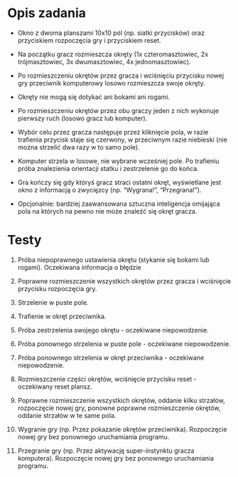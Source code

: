 # Opis zadania

- Okno z dwoma planszami 10x10 pól (np. siatki przycisków) oraz
przyciskiem rozpoczęcia gry i przyciskiem reset.

- Na początku gracz rozmieszcza okręty (1x czteromasztowiec, 2x trójmasztowiec, 3x
dwumasztowiec, 4x jednomasztowiec).

- Po rozmieszczeniu okrętów przez gracza i wciśnięciu przycisku nowej gry
przeciwnik komputerowy losowo rozmieszcza swoje okręty.

- Okręty nie mogą się dotykać ani bokami ani rogami.

- Po rozmieszczeniu okrętów przez obu graczy jeden z nich wykonuje pierwszy ruch
(losowo gracz lub komputer).

- Wybór celu przez gracza następuje przez kliknięcie pola, w razie trafienia przycisk
staje się czerwony, w przeciwnym razie niebieski (nie można strzelić dwa razy w to
samo pole).

- Komputer strzela w losowe, nie wybrane wcześniej pole. Po trafieniu próba
znalezienia orientacji statku i zestrzelenie go do końca.

- Gra kończy się gdy któryś gracz straci ostatni okręt, wyświetlane jest okno
z informacją o zwycięzcy (np. “Wygrana!”, “Przegrana!”).

- Opcjonalnie: bardziej zaawansowana sztuczna inteligencja omijająca pola na
których na pewno nie może znaleźć się okręt gracza.

# Testy

1. Próba niepoprawnego ustawienia okrętu (stykanie się bokami lub
rogami). Oczekiwana informacja o błędzie

2. Poprawne rozmieszczenie wszystkich okrętów przez gracza i wciśnięcie
przycisku rozpoczęcia gry.

3. Strzelenie w puste pole.

4. Trafienie w okręt przeciwnika.

5. Próba zestrzelenia swojego okrętu - oczekiwane niepowodzenie.

6. Próba ponownego strzelenia w puste pole - oczekiwane niepowodzenie.

7. Próba ponownego strzelenia w okręt przeciwnika - oczekiwane niepowodzenie.

8. Rozmieszczenie części okrętów, wciśnięcie przycisku reset - oczekiwany
reset plansz.

9. Poprawne rozmieszczenie wszystkich okrętów, oddanie kilku strzałów, rozpoczęcie
nowej gry, ponowne poprawne rozmieszczenie okrętów, oddanie strzałów w te same
pola.

10. Wygranie gry (np. Przez pokazanie okrętów przeciwnika). Rozpoczęcie nowej
gry bez ponownego uruchamiania programu.

11. Przegranie gry (np. Przez aktywację super-instynktu gracza komputera).
Rozpoczęcie nowej gry bez ponownego uruchamiania programu.
